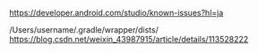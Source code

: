https://developer.android.com/studio/known-issues?hl=ja


/Users/username/.gradle/wrapper/dists/
https://blog.csdn.net/weixin_43987915/article/details/113528222

